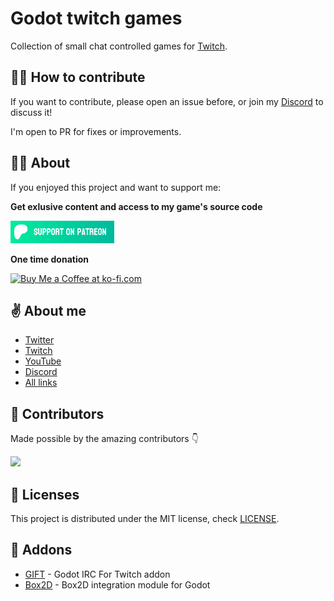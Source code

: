 # Godot twitch games

Collection of small chat controlled games for [Twitch](https://twitch.tv/mreliptik).

## 👨‍💻 How to contribute

If you want to contribute, please open an issue before, or join my [Discord](https://discord.gg/83nFRPTP6t) to discuss it!

I'm open to PR for fixes or improvements.

## 💁‍♂️ About

If you enjoyed this project and want to support me:

**Get exlusive content and access to my game's source code**

<a href='https://patreon.com/MrEliptik' target='_blank'><img height='36' style='border:0px;height:36px;' src='media/patreon.png' border='0' alt='Patreon link' /></a>

**One time donation**

<a href='https://ko-fi.com/H2H23ODS7' target='_blank'><img height='36' style='border:0px;height:36px;' src='https://cdn.ko-fi.com/cdn/kofi1.png?v=3' border='0' alt='Buy Me a Coffee at ko-fi.com' /></a>


## ✌ About me
- [Twitter](https://twitter.com/mreliptik)
- [Twitch](https://twitch.tv/mreliptik)
- [YouTube](https://www.youtube.com/c/MrEliptik)
- [Discord](https://discord.gg/83nFRPTP6t)
- [All links](https://bento.me/mreliptik)

## 🤼 Contributors

Made possible by the amazing contributors 👇

<a href="https://github.com/MrEliptik/godot_twitch_games/graphs/contributors">
  <img src="https://contrib.rocks/image?repo=MrEliptik/godot_twitch_games" />
</a>  

## 📔 Licenses

This project is distributed under the MIT license, check [LICENSE](LICENSE).

## 🧰 Addons

- [GIFT](https://github.com/MennoMax/gift) - Godot IRC For Twitch addon
- [Box2D](https://github.com/lightspeedlucas/godot-box2d) - Box2D integration module for Godot